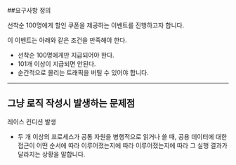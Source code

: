 ##요구사항 정의

선착순 100명에게 할인 쿠폰을 제공하는 이벤트를 진행하고자 합니다.

이 이벤트는 아래와 같은 조건을 만족해야 한다.
- 선착순 100명에게만 지급되어야 한다.
- 101개 이상이 지급되면 안된다.
- 순간적으로 몰리는 트래픽을 버틸 수 있어야 합니다.

---

## 그냥 로직 작성시 발생하는 문제점

레이스 컨디션 발생

- 두 개 이상의 프로세스가 공통 자원을 병행적으로 읽거나 쓸 때, 공용 데이터에 대한 접근이 어떤 순서에 따라 이루어졌는지에 따라 이루어졌는지에 따라 그 실행 결과가 달라지는 상황을 말합니다.